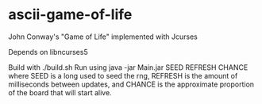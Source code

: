 # ascii-game-of-life
John Conway's "Game of Life" implemented with Jcurses

Depends on libncurses5

Build with ./build.sh
Run using java -jar Main.jar SEED REFRESH CHANCE
where SEED is a long used to seed the rng, REFRESH is the amount of milliseconds between updates, and CHANCE is the approximate proportion of the board that will start alive.
